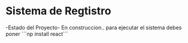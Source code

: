 <h1> Sistema de Regtistro</h1>

-Estado del Proyecto- En construccion..
para ejecutar el sistema debes poner 
´´´np install react´´´
